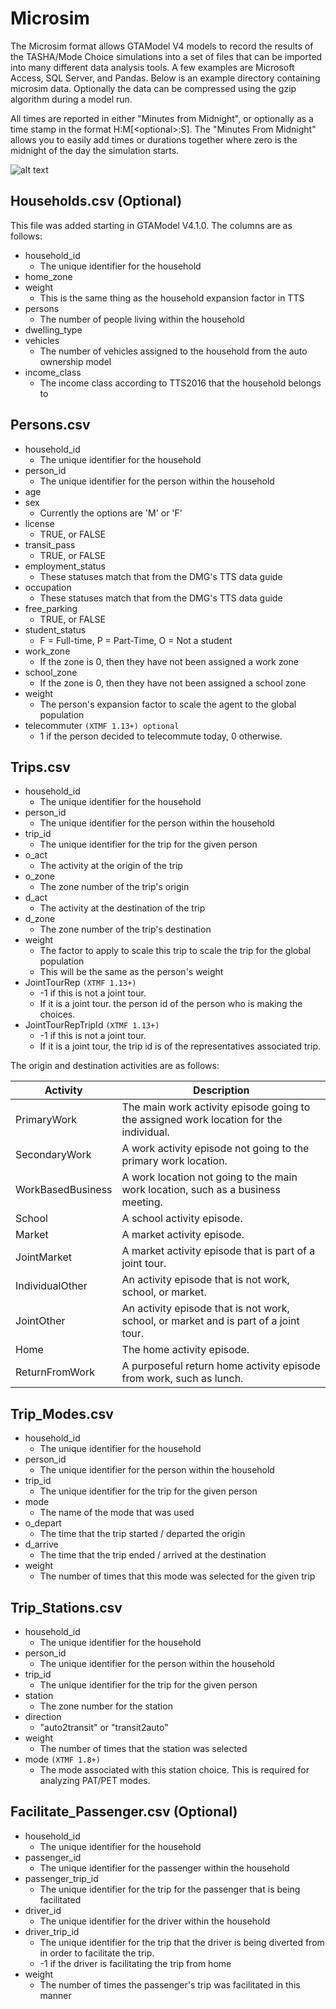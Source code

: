 # Microsim

The Microsim format allows GTAModel V4 models to record the results of the
TASHA/Mode Choice simulations into a set of files that can be imported into many
different data analysis tools. A few examples are Microsoft Access, SQL Server, and Pandas.
Below is an example directory containing microsim data.  Optionally the data can be compressed
using the gzip algorithm during a model run.

All times are reported in either "Minutes from Midnight", or optionally as a time stamp in the format H:M[&lt;optional&gt;:S].
The "Minutes From Midnight" allows you to easily add times or durations together where zero is the midnight of the day the simulation starts.

![alt text](images/microsim_1.png "Microsim folder")

## Households.csv (Optional)

This file was added starting in GTAModel V4.1.0. The columns are as follows:

* household_id
  * The unique identifier for the household
* home_zone
* weight
  * This is the same thing as the household expansion factor in TTS
* persons
  * The number of people living within the household
* dwelling_type
* vehicles
  * The number of vehicles assigned to the household from the auto ownership model
* income_class
  * The income class according to TTS2016 that the household belongs to

## Persons.csv

* household_id
  * The unique identifier for the household
* person_id
  * The unique identifier for the person within the household
* age
* sex
  * Currently the options are 'M' or 'F'
* license
  * TRUE, or FALSE
* transit_pass
  * TRUE, or FALSE
* employment_status
  * These statuses match that from the DMG's TTS data guide
* occupation
  * These statuses match that from the DMG's TTS data guide
* free_parking
  * TRUE, or FALSE
* student_status
  * F = Full-time, P = Part-Time, O = Not a student
* work_zone
  * If the zone is 0, then they have not been assigned a work zone
* school_zone
  * If the zone is 0, then they have not been assigned a school zone
* weight
  * The person's expansion factor to scale the agent to the global population
* telecommuter `(XTMF 1.13+) optional`
    * 1 if the person decided to telecommute today, 0 otherwise.

## Trips.csv

* household_id
  * The unique identifier for the household
* person_id
  * The unique identifier for the person within the household
* trip_id
  * The unique identifier for the trip for the given person
* o_act
  * The activity at the origin of the trip
* o_zone
  * The zone number of the trip's origin
* d_act
  * The activity at the destination of the trip
* d_zone
  * The zone number of the trip's destination
* weight
  * The factor to apply to scale this trip to scale the trip for the global population
  * This will be the same as the person's weight
* JointTourRep `(XTMF 1.13+)`
    * -1 if this is not a joint tour.
    * If it is a joint tour. the person id of the person who is making the choices.
* JointTourRepTripId `(XTMF 1.13+)`
    * -1 if this is not a joint tour.
    * If it is a joint tour, the trip id is of the representatives associated trip.

The origin and destination activities are as follows:

| Activity    | Description |
|-------------|-------------|
| PrimaryWork | The main work activity episode going to the assigned work location for the individual.|
| SecondaryWork | A work activity episode not going to the primary work location. |
| WorkBasedBusiness | A work location not going to the main work location, such as a business meeting. |
| School | A school activity episode. |
| Market | A market activity episode. |
| JointMarket| A market activity episode that is part of a joint tour. |
| IndividualOther| An activity episode that is not work, school, or market. |
| JointOther| An activity episode that is not work, school, or market and is part of a joint tour. |
| Home | The home activity episode. |
| ReturnFromWork | A purposeful return home activity episode from work, such as lunch. |


## Trip_Modes.csv

* household_id
  * The unique identifier for the household
* person_id
  * The unique identifier for the person within the household
* trip_id
  * The unique identifier for the trip for the given person
* mode
  * The name of the mode that was used
* o_depart
  * The time that the trip started / departed the origin
* d_arrive
  * The time that the trip ended / arrived at the destination
* weight
  * The number of times that this mode was selected for the given trip

## Trip_Stations.csv

* household_id
  * The unique identifier for the household
* person_id
  * The unique identifier for the person within the household
* trip_id
  * The unique identifier for the trip for the given person
* station
  * The zone number for the station
* direction
  * "auto2transit" or "transit2auto"
* weight
  * The number of times that the station was selected
* mode `(XTMF 1.8+)`
  * The mode associated with this station choice.  This is required for analyzing PAT/PET modes.


## Facilitate_Passenger.csv (Optional)

* household_id
  * The unique identifier for the household
* passenger_id
  * The unique identifier for the passenger within the household
* passenger_trip_id
  * The unique identifier for the trip for the passenger that is being facilitated
* driver_id
  * The unique identifier for the driver within the household
* driver_trip_id
  * The unique identifier for the trip that the driver is being diverted from in
order to facilitate the trip.
  * -1 if the driver is facilitating the trip from home
* weight
  * The number of times the passenger's trip was facilitated in this manner
